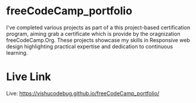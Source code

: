 # freeCodeCamp_portfolio
I've completed various projects as part of a  this project-based certification program, aiming  grab a  certificate which is provide by the oragnization freeCodeCamp.Org. These projects showcase my skills in Responsive web design highlighting practical expertise and dedication to continuous learning.
# Live Link 
Live: https://vishucodebug.github.io/freeCodeCamp_portfolio/
